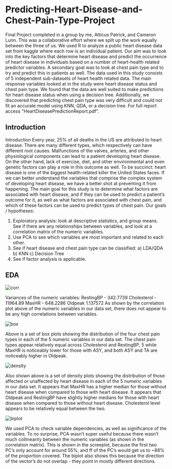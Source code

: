 # Predicting-Heart-Disease-and-Chest-Pain-Type-Project
Final Project completed in a group by me, Atticus Patrick, and Cameron Lunn. This was a collaborative effort where we split up the work equally between the three of us. We used R to analyze a public heart disease data set from kaggle where each row is an individual patient. Our aim was to look into the key factors that determine heart disease and predict the occurrence of heart disease in individuals based on a number of heart-health related predictor variables. A secondary goal was to look at chest pain type and to try and predict this in patients as well. The data used in this study consists of 5 independent sub-datasets of heart health related data. The main response variables looked at in the study were heart disease status and chest pain type. We found that the data are well suited to make predictions for heart disease status when using a decision tree. Additionally, we discovered that predicting chest pain type was very difficult and could not fit an accurate model using KNN, QDA, or a decision tree. For full report access "HeartDiseasePredictionReport.pdf".

## Introduction
Introduction
Every year, 25% of all deaths in the US are attributed to heart disease. There are many different types,
which respectively can have different root causes. Malfunctions of the valves, arteries, and other physiological
components can lead to a patient developing heart disease. On the other hand, lack of exercise, diet, and
other environmental and even genetic factors can play a role in this outcome as well. To be succinct: heart
disease is one of the biggest health-related killer the United States faces. If we can better understand the
variables that comprise the complex system of developing heart disease, we have a better shot at preventing
it from happening. The main goal for this study is to determine what factors are associated with heart
disease, and if they can be used to predict a patient’s outcome for it, as well as what factors are associated
with chest pain, and which of these factors can be used to predict types of chest pain.
Our goals / hypotheses:
1) Exploratory analysis: look at descriptive statistics, and group means. See if there are any relationships
between variables, and look at a correlation matrix of the numeric variables.
2) Use PCA to see which variables are most important and related to each other.
3) See if heart disease and chest pain type can be classified:
a) LDA/QDA
b) KNN
c) Decision Tree
4) See if factor analysis is applicable.

## EDA

![corr](https://github.com/Owenp25/Predicting-Heart-Disease-and-Chest-Pain-Type-Project/blob/master/corr%20plot.png)

Variances of the numeric variables: RestingBP - 342.7739 Cholesterol - 11964.89 MaxHR - 648.2286 Oldpeak 1.137572 
As shown by the correlation plot above of the numeric variables in our data set, there does not appear to be any high correlations between variables.

![box](https://github.com/Owenp25/Predicting-Heart-Disease-and-Chest-Pain-Type-Project/blob/master/Chest%20Pain%20boxplots.png)

Above is a set of box plots showing the distribution of the four chest pain types in each of the 5 numeric
variables in our data set. The chest pain types appear relatively equal across Cholesterol and RestingBP,
5 while MaxHR is noticeably lower for those with ASY, and both ASY and TA are noticeably higher in Oldpeak.

![density](https://github.com/Owenp25/Predicting-Heart-Disease-and-Chest-Pain-Type-Project/blob/master/Heart%20Disease%20Density%20plots.png)

Also shown above is a set of density plots showing the distribution of those affected or unaffected by heart
disease in each of the 5 numeric variables in our data set. It appears that MaxHR has a higher median
for those without heart disease when compared to those with heart disease. It appears that Oldpeak and
RestingBP have slightly higher medians for those with heart disease when compared to those without heart
disease. Cholesterol level appears to be relatively equal between the two.

![biplot](https://github.com/Owenp25/Predicting-Heart-Disease-and-Chest-Pain-Type-Project/blob/master/PCA%20biplot.png)

We used PCA to check variable dependencies, as well as significance of the variables. To no surprise, PCA
wasn’t super useful because there wasn’t much collinearity between the numeric variables (as shown in the
correlation matrix). This is shown in the screeplot, because the first two PC’s only account for around 55%,
and ff of the PC’s would get us to ~88% of the proportion covered. The biplot also shows this because the
direction of the vector’s do not overlap - they point in mostly different directions.
